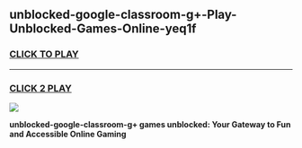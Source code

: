 
## unblocked-google-classroom-g+-Play-Unblocked-Games-Online-yeq1f
<h3>
<a href="https://premium76.site?title=unblocked-google-classroom-g+&ref=25A">CLICK TO PLAY</a></h3>
<hr>

<h3>
<a href="https://premium76.site?title=unblocked-google-classroom-g+&ref=25A">CLICK 2 PLAY</a>
  
</h3>

<a href="https://premium76.site?title=unblocked-google-classroom-g+&ref=25A"><img src="https://clearcache.store/games.png"></a>


**unblocked-google-classroom-g+ games unblocked: Your Gateway to Fun and Accessible Online Gaming**
